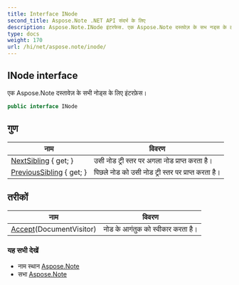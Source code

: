 ```yaml
---
title: Interface INode
second_title: Aspose.Note .NET API संदर्भ के लिए
description: Aspose.Note.INode इंटरफेस. एक Aspose.Note दस्तवेज़ के सभ नड्स के लए इंटरफ़ेस
type: docs
weight: 170
url: /hi/net/aspose.note/inode/
---
```

## INode interface

एक Aspose.Note दस्तावेज़ के सभी नोड्स के लिए इंटरफ़ेस।

```csharp
public interface INode
```

## गुण

| नाम | विवरण |
| --- | --- |
| [NextSibling](../../aspose.note/inode/nextsibling/) { get; } | उसी नोड ट्री स्तर पर अगला नोड प्राप्त करता है। |
| [PreviousSibling](../../aspose.note/inode/previoussibling/) { get; } | पिछले नोड को उसी नोड ट्री स्तर पर प्राप्त करता है। |

## तरीकों

| नाम | विवरण |
| --- | --- |
| [Accept](../../aspose.note/inode/accept/)(DocumentVisitor) | नोड के आगंतुक को स्वीकार करता है। |

### यह सभी देखें

* नाम स्थान [Aspose.Note](../../aspose.note/)
* सभा [Aspose.Note](../../)


